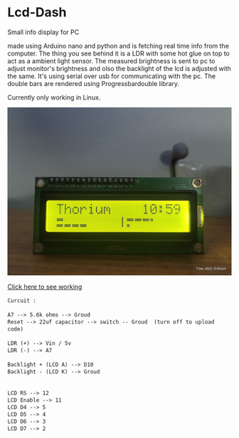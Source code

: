 # Lcd-Dash
Small info display for PC


made using Arduino nano and python and is fetching real time info from the computer. 
The thing you see behind it is a LDR with some hot glue on top to act as a ambient light sensor. 
The measured brightness is sent to pc to adjust monitor's brightness and olso the backlight of the lcd is adjusted with the same. 
It's using serial over usb for communicating with the pc. 
The double bars are rendered using Progressbardouble library. 

Currently only working in Linux.

![Defalt Screen](https://github.com/P-rth/Lcd-Dash/blob/main/Image.jpg?raw=true%29)

[Click here to see working](https://www.reddit.com/r/arduino/comments/18ctvnx/look_what_i_made_lcd_info_panel_for_pc_16x2/)



    Curcuit :
    
    A7 --> 5.6k ohms --> Groud
    Reset --> 22uf capacitor --> switch -- Groud  (turn off to upload code)
    
    LDR (+) --> Vin / 5v
    LDR (-) --> A7
    
    Backlight + (LCD A) --> D10
    Backlight - (LCD K) --> Groud
    
    
    LCD RS --> 12
    LCD Enable --> 11
    LCD D4 --> 5
    LCD D5 --> 4
    LCD D6 --> 3
    LCD D7 --> 2
